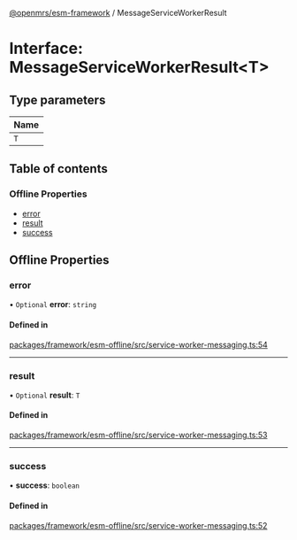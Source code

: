 [@openmrs/esm-framework](../API.md) / MessageServiceWorkerResult

# Interface: MessageServiceWorkerResult<T\>

## Type parameters

| Name |
| :------ |
| `T` |

## Table of contents

### Offline Properties

- [error](MessageServiceWorkerResult.md#error)
- [result](MessageServiceWorkerResult.md#result)
- [success](MessageServiceWorkerResult.md#success)

## Offline Properties

### error

• `Optional` **error**: `string`

#### Defined in

[packages/framework/esm-offline/src/service-worker-messaging.ts:54](https://github.com/jona42-ui/openmrs-esm-core/blob/main/packages/framework/esm-offline/src/service-worker-messaging.ts#L54)

___

### result

• `Optional` **result**: `T`

#### Defined in

[packages/framework/esm-offline/src/service-worker-messaging.ts:53](https://github.com/jona42-ui/openmrs-esm-core/blob/main/packages/framework/esm-offline/src/service-worker-messaging.ts#L53)

___

### success

• **success**: `boolean`

#### Defined in

[packages/framework/esm-offline/src/service-worker-messaging.ts:52](https://github.com/jona42-ui/openmrs-esm-core/blob/main/packages/framework/esm-offline/src/service-worker-messaging.ts#L52)
